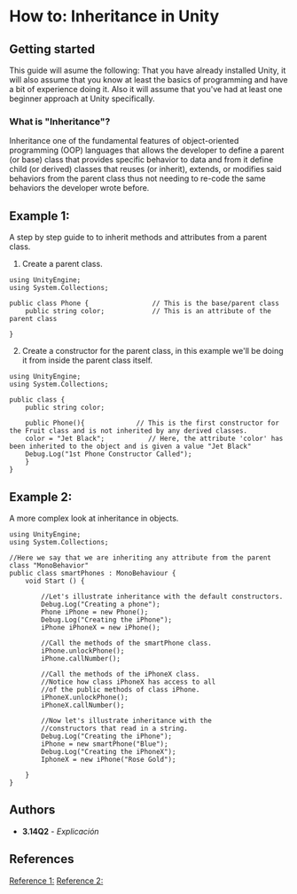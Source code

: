 # How to: Inheritance in Unity

## Getting started

This guide will asume the following:
That you have already installed Unity, it will also assume that you know at least the basics of programming and have a bit of experience doing it. Also it will assume that you've had at least one beginner approach at Unity specifically. 

### What is "Inheritance"?

Inheritance one of the fundamental features of object-oriented programming (OOP) languages that allows the developer to define a parent (or base) class that provides specific behavior to data and from it define child (or derived) classes that reuses (or inherit), extends, or modifies said behaviors from the parent class thus not needing to re-code the same behaviors the developer wrote before.

## Example 1:

A step by step guide to to inherit methods and attributes from a parent class.

1. Create a parent class.

```
using UnityEngine;
using System.Collections;

public class Phone {                // This is the base/parent class
    public string color;            // This is an attribute of the parent class
    
}
```

2. Create a constructor for the parent class, in this example we'll be doing it from inside the parent class itself.

```
using UnityEngine;
using System.Collections;

public class {
    public string color;

    public Phone(){             // This is the first constructor for the Fruit class and is not inherited by any derived classes.
    color = "Jet Black";           // Here, the attribute 'color' has been inherited to the object and is given a value "Jet Black"
    Debug.Log("1st Phone Constructor Called");
    }
}
```

## Example 2:

A more complex look at inheritance in objects. 

```
using UnityEngine;
using System.Collections;

//Here we say that we are inheriting any attribute from the parent class "MonoBehavior"
public class smartPhones : MonoBehaviour {   
    void Start () {
        
        //Let's illustrate inheritance with the default constructors.
        Debug.Log("Creating a phone");
        Phone iPhone = new Phone();
        Debug.Log("Creating the iPhone");
        iPhone iPhoneX = new iPhone();

        //Call the methods of the smartPhone class.
        iPhone.unlockPhone();
        iPhone.callNumber();

        //Call the methods of the iPhoneX class.
        //Notice how class iPhoneX has access to all
        //of the public methods of class iPhone.
        iPhoneX.unlockPhone();
        iPhoneX.callNumber();

        //Now let's illustrate inheritance with the 
        //constructors that read in a string.
        Debug.Log("Creating the iPhone");
        iPhone = new smartPhone("Blue");
        Debug.Log("Creating the iPhoneX");
        IphoneX = new iPhone("Rose Gold");

    }
}
```

## Authors

* **3.14Q2** - *Explicación* 

## References

[Reference 1:](https://docs.unity3d.com/Manual/index.html)
[Reference 2:](https://docs.microsoft.com/en-us/dotnet/csharp/tutorials/inheritance)

